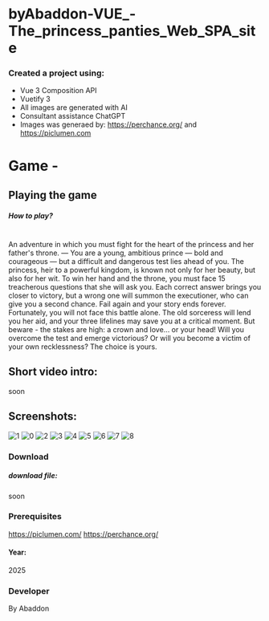 # byAbaddon-VUE_-The_princess_panties_Web_SPA_site


### Created a project using:
+ Vue 3 Composition API
+ Vuetify 3
+ All images are generated with AI
+ Consultant assistance ChatGPT
+ Images was generaed by: https://perchance.org/ and  https://piclumen.com

# Game - 


## Playing the game
##### How to play? </br>
  </br>
An adventure in which you must fight for the heart of the princess and her father's throne.
— You are a young, ambitious prince — bold and courageous — but a difficult and dangerous test lies ahead of you. The princess, heir to a powerful kingdom, is known not only for her beauty, but also for her wit. To win her hand and the throne, you must face 15 treacherous questions that she will ask you. Each correct answer brings you closer to victory, but a wrong one will summon the executioner, who can give you a second chance. Fail again and your story ends forever.
Fortunately, you will not face this battle alone. The old sorceress will lend you her aid, and your three lifelines may save you at a critical moment.
But beware - the stakes are high: a crown and love... or your head! Will you overcome the test and emerge victorious? Or will you become a victim of your own recklessness? The choice is yours.



## Short video intro:
soon

## Screenshots:
![1](https://github.com/user-attachments/assets/18d9c0af-4419-43b1-b189-9bf25bbd5a2f)
![0](https://github.com/user-attachments/assets/7f3a906f-f251-401e-b203-d0620c5c3a24)
![2](https://github.com/user-attachments/assets/d8e92583-d429-4da1-bd58-9b61bb8c4a0a)
![3](https://github.com/user-attachments/assets/f3544174-19e9-49a8-9ffa-4e360a836196)
![4](https://github.com/user-attachments/assets/0d2d6536-24af-4377-93ef-66191ee1e0a4)
![5](https://github.com/user-attachments/assets/8e20d76d-65fb-4668-8ab6-2926ad689690)
![6](https://github.com/user-attachments/assets/f994276e-5147-45c7-8553-923d76e35de8)
![7](https://github.com/user-attachments/assets/b46a53bf-094a-49d1-bbf8-3cb1c9f3dfdc)
![8](https://github.com/user-attachments/assets/f6026d60-7ce2-4f11-bd19-49f4c25d72a3)


### Download
##### download file:
soon


### Prerequisites
https://piclumen.com/
https://perchance.org/

#### Year:
2025

### Developer
By Abaddon

<br>

